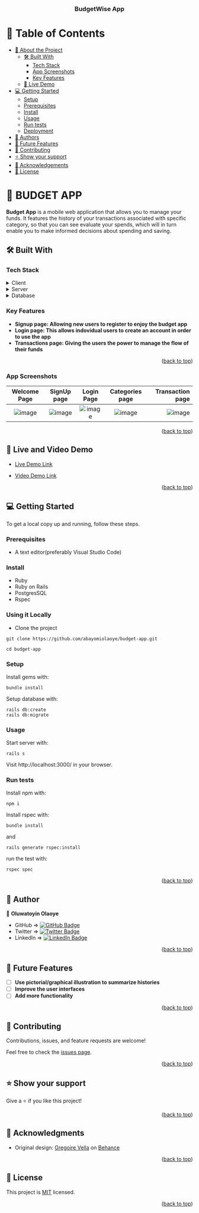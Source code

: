 <a name="readme-top"></a>

<div align="center">

  <h3><b>BudgetWise App</b></h3>

</div>

<!-- TABLE OF CONTENTS -->

# 📗 Table of Contents

- [📖 About the Project](#about-project)
  - [🛠 Built With](#built-with)
    - [Tech Stack](#tech-stack)
    - [App Screenshots](#screenshots)
    - [Key Features](#key-features)
  - [🚀 Live Demo](#live-demo)
- [💻 Getting Started](#getting-started)
  - [Setup](#setup)
  - [Prerequisites](#prerequisites)
  - [Install](#install)
  - [Usage](#usage)
  - [Run tests](#run-tests)
  - [Deployment](#triangular_flag_on_post-deployment)
- [👥 Authors](#authors)
- [🔭 Future Features](#future-features)
- [🤝 Contributing](#contributing)
- [⭐️ Show your support](#support)
- [🙏 Acknowledgements](#acknowledgements)
- [📝 License](#license)

<!-- PROJECT DESCRIPTION -->

# 📖 BUDGET APP <a name="about-project"></a>

**Budget App** is a mobile web application that allows you to manage your funds. It features the history of your transactions associated with specific category, so that you can see evaluate your spends, which will in turn enable you to make informed decisions about spending and saving.

## 🛠 Built With <a name="built-with"></a>

### Tech Stack <a name="tech-stack"></a>

<details>
  <summary>Client</summary>
  <ul>
    <li><a href="https://ruby.org/">Ruby on Rails</a></li>
  </ul>
</details>

<details>
  <summary>Server</summary>
  <ul>
    <li><a href="http://localhost:3000/">localhost</a></li>
  </ul>
</details>

<details>
<summary>Database</summary>
  <ul>
    <li><a href="https://www.postgresql.org/">PostgreSQL</a></li>
  </ul>
</details>

<!-- Features -->

### Key Features <a name="key-features"></a>

- **Signup page: Allowing new users to register to enjoy the budget app**
- **Login page: This allows indovidual users to create an account in order to use the app**
- **Transactions page: Giving the users the power to manage the flow of their funds**

<p align="right">(<a href="#readme-top">back to top</a>)</p>

### App Screenshots <a name="screenshots"></a>

|Welcome Page| SignUp page|Login Page| Categories page|Transaction page|
|:--------------:|:-----------------:|:--------------:|:-----------------:|-----------------:|
|![image](https://user-images.githubusercontent.com/99715640/224487553-0647cd0c-8bdb-4f8d-b875-985574f06b1f.png)|![image](https://user-images.githubusercontent.com/99715640/224487599-7d595866-98e1-4343-ac18-3cbe53cf9e3e.png)|![image](https://user-images.githubusercontent.com/99715640/224487652-1c5910df-b3b9-411f-9b06-22151bd6617c.png)|![image](https://user-images.githubusercontent.com/99715640/224487799-f07b56f2-1265-446e-b8d1-7aabd7c32593.png)|![image](https://user-images.githubusercontent.com/99715640/224487860-d9638dcf-1e1c-446e-9425-230ffc685fbc.png)|


<p align="right">(<a href="#readme-top">back to top</a>)</p>

<!-- LIVE DEMO -->

## 🚀 Live and Video Demo <a name="live-demo"></a>

- [Live Demo Link]()

- [Video Demo Link]()

<p align="right">(<a href="#readme-top">back to top</a>)</p>

<!-- GETTING STARTED -->

## 💻 Getting Started <a name="getting-started"></a>

To get a local copy up and running, follow these steps.

### Prerequisites
- A text editor(preferably Visual Studio Code)

### Install
- Ruby
- Ruby on Rails
- PostgresSQL
- Rspec

### Using it Locally

- Clone the project

```
git clone https://github.com/abayomiolaoye/budget-app.git

cd budget-app

```

### Setup

Install gems with:

```
bundle install
```

Setup database with:

```
rails db:create
rails db:migrate
```

### Usage

Start server with:

```
rails s
```

Visit http://localhost:3000/ in your browser.

### Run tests

Install npm with:

```
npm i
```

Install rspec with:

```
bundle install
```

and

```
rails generate rspec:install
```

run the test with:

```
rspec spec
```

<p align="right">(<a href="#readme-top">back to top</a>)</p>

<!-- AUTHORS -->

## 👥 Author <a name="authors"></a>

👤 **Oluwatoyin Olaoye**

- GitHub => [![GitHub Badge](https://img.shields.io/badge/-AbayomiOlaoye-white?logo=GitHub&logoColor=181717&style=plastic)](https://github.com/abayomiolaoye)
- Twitter => [![Twitter Badge](https://img.shields.io/badge/-Oluwatoyin-white?logo=Twitter&logoColor=1DA1F2&style=plastic)](https://twitter.com/oloayeelijah)
- LinkedIn => [![LinkedIn Badge](https://img.shields.io/badge/-Oluwatoyin-white?logo=LinkedIn&logoColor=0A66C2&style=plastic)](https://www.linkedin.com/in/oluwatoyinolaoye)

<p align="right">(<a href="#readme-top">back to top</a>)</p>

<!-- FUTURE FEATURES -->

## 🔭 Future Features <a name="future-features"></a>

- [ ] **Use pictorial/graphical illustration to summarize histories**
- [ ] **Improve the user interfaces**
- [ ] **Add more functionality**

<p align="right">(<a href="#readme-top">back to top</a>)</p>

<!-- CONTRIBUTING -->

## 🤝 Contributing <a name="contributing"></a>

Contributions, issues, and feature requests are welcome!

Feel free to check the [issues page](../../issues/).

<p align="right">(<a href="#readme-top">back to top</a>)</p>

<!-- SUPPORT -->

## ⭐️ Show your support <a name="support"></a>

Give a ⭐️ if you like this project!

<p align="right">(<a href="#readme-top">back to top</a>)</p>

<!-- ACKNOWLEDGEMENTS -->

## 🙏 Acknowledgments <a name="acknowledgements"></a>

- Original design: [Gregoire Vella](https://www.behance.net/gregoirevella) on [Behance](https://www.behance.net/gallery/19759151/Snapscan-iOs-design-and-branding?tracking_source=)


<p align="right">(<a href="#readme-top">back to top</a>)</p>

<!-- LICENSE -->

## 📝 License <a name="license"></a>

This project is [MIT](./LICENSE) licensed.

<p align="right">(<a href="#readme-top">back to top</a>)</p>
